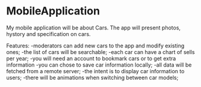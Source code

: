 # MobileApplication

My mobile application will be about Cars. The app will present photos, hystory and specification on cars.

Features: 
	-moderators can add new cars to the app and modify existing ones;
	-the list of cars will be searchable;
	-each car can have a chart of sells per year;
	-you will need an account to bookmark cars or to get extra information
	-you can chose to save car information locally;
	-all data will be fetched from a remote server;
	-the intent is to display car information to users;
	-there will be animations when switching between car models;